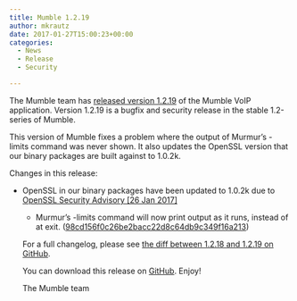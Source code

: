 ```yaml
---
title: Mumble 1.2.19
author: mkrautz
date: 2017-01-27T15:00:23+00:00
categories:
  - News
  - Release
  - Security

---
```

The Mumble team has [released version 1.2.19][1] of the Mumble VoIP application. Version 1.2.19 is a bugfix and security release in the stable 1.2-series of Mumble.

This version of Mumble fixes a problem where the output of Murmur&#8217;s -limits command was never shown. It also updates the OpenSSL version that our binary packages are built against to 1.0.2k.

<!--more-->

Changes in this release:

  * OpenSSL in our binary packages have been updated to 1.0.2k due to <a href="https://www.openssl.org/news/secadv/20170126.txt" title="OpenSSL Security Advisory [26 Jan 2017]" target="_blank">OpenSSL Security Advisory [26 Jan 2017]</a> 
      * Murmur&#8217;s -limits command will now print output as it runs, instead of at exit. (<a href="https://github.com/mumble-voip/mumble/commit/98cd156f0c26be2bacc22d8c64db9c349f16a213" target="_blank">98cd156f0c26be2bacc22d8c64db9c349f16a213</a>) </ul> 
        For a full changelog, please see [the diff between 1.2.18 and 1.2.19 on GitHub][2].
        
        You can download this release on [GitHub][3]. Enjoy!
        
        The Mumble team

 [1]: https://github.com/mumble-voip/mumble/releases/tag/1.2.19
 [2]: https://github.com/mumble-voip/mumble/compare/1.2.18...1.2.19
 [3]: https://github.com/mumble-voip/mumble/releases/tag/1.2.19 "https://github.com/mumble-voip/mumble/releases/tag/1.2.19"
